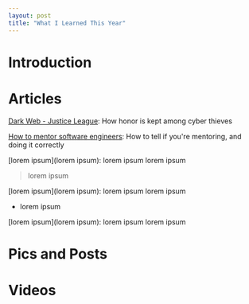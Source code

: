```yaml
---
layout: post
title: "What I Learned This Year"
---
```


# Introduction



# Articles

[Dark Web - Justice League](https://analyst1.com/blog/dark-web-justice-league): How honor is kept among cyber thieves

[How to mentor software engineers](https://xdg.me/mentor-engineers/): How to tell if you're mentoring, and doing it correctly

[lorem ipsum](lorem ipsum): lorem ipsum lorem ipsum
> lorem ipsum

[lorem ipsum](lorem ipsum): lorem ipsum lorem ipsum
* lorem ipsum

[lorem ipsum](lorem ipsum): lorem ipsum lorem ipsum

# Pics and Posts

# Videos
